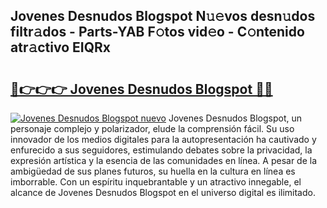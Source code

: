 ## Jovenes Desnudos Blogspot N𝚞𝚎vos desn𝚞dos filtr𝚊dos - Parts-YAB F𝚘tos vid𝚎o - C𝚘ntenido atr𝚊ctivo EIQRx

# <h2><a href="http://mbatjyc.tromn.icu/?c=Jovenes+Desnudos+Blogspot">🔗👉👉👉 Jovenes Desnudos Blogspot 🔗🔗</a></h2>

[![Jovenes Desnudos Blogspot nuevo](https://i.imgur.com/pEAQMta.gif)](http://mbatjyc.tromn.icu/?c=Jovenes+Desnudos+Blogspot)
Jovenes Desnudos Blogspot, un personaje complejo y polarizador, elude la comprensión fácil. Su uso innovador de los medios digitales para la autopresentación ha cautivado y enfurecido a sus seguidores, estimulando debates sobre la privacidad, la expresión artística y la esencia de las comunidades en línea. A pesar de la ambigüedad de sus planes futuros, su huella en la cultura en línea es imborrable. Con un espíritu inquebrantable y un atractivo innegable, el alcance de Jovenes Desnudos Blogspot en el universo digital es ilimitado.
